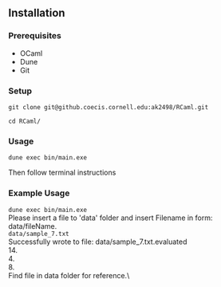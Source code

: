 ## Installation

### Prerequisites
- OCaml
- Dune
- Git

### Setup
```
git clone git@github.coecis.cornell.edu:ak2498/RCaml.git

cd RCaml/
```

### Usage
```
dune exec bin/main.exe
```
Then follow terminal instructions

### Example Usage

`dune exec bin/main.exe` \
Please insert a file to 'data' folder and insert Filename in form: data/fileName. \
`data/sample_7.txt`\
Successfully wrote to file: data/sample_7.txt.evaluated\
14.\
4.\
8.\
Find file in data folder for reference.\

